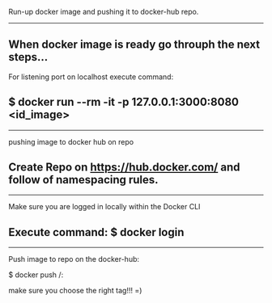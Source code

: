 Run-up docker image and pushing it to docker-hub repo.


-----------------------------------------------------
When docker image is ready go throuph the next steps...
--------------------------
For listening port on localhost execute command:

$ docker run --rm -it -p 127.0.0.1:3000:8080 <id_image>
--------------------------

-------------------------
pushing image to docker hub on repo

Create Repo on https://hub.docker.com/ and follow of namespacing rules.
------------------------
------------------------
Make sure you are logged in locally within the Docker CLI

Execute command:
$ docker login
------------------------
------------------------
Push image to repo on the docker-hub:

$ docker push <hub-user>/<repo-name>:<tag>

make sure you choose the right tag!!! =)
